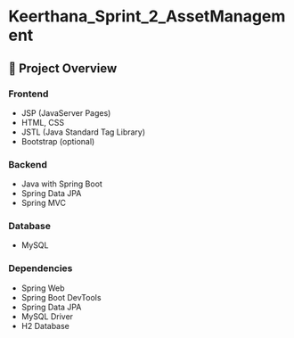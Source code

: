 # Keerthana_Sprint_2_AssetManagement
## 📌 Project Overview

### Frontend
- JSP (JavaServer Pages)
- HTML, CSS
- JSTL (Java Standard Tag Library)
- Bootstrap (optional)

### Backend
- Java with Spring Boot
- Spring Data JPA
- Spring MVC

### Database
- MySQL

### Dependencies
- Spring Web
- Spring Boot DevTools
- Spring Data JPA
- MySQL Driver
- H2 Database
